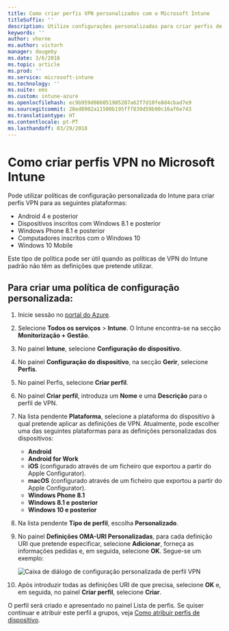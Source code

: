 ```yaml
---
title: Como criar perfis VPN personalizados com o Microsoft Intune
titleSuffix: ''
description: Utilize configurações personalizadas para criar perfis de VPN no Intune.
keywords: ''
author: vhorne
ms.author: victorh
manager: dougeby
ms.date: 3/6/2018
ms.topic: article
ms.prod: ''
ms.service: microsoft-intune
ms.technology: ''
ms.suite: ems
ms.custom: intune-azure
ms.openlocfilehash: ec9b959d086051985287a62f7d10fe8d4cbad7e9
ms.sourcegitcommit: 28ed8902a11500b195fff839d59b90c16af6e743
ms.translationtype: HT
ms.contentlocale: pt-PT
ms.lasthandoff: 03/29/2018
---
```

# <a name="how-to-create-custom-vpn-profiles-in-microsoft-intune"></a>Como criar perfis VPN no Microsoft Intune

Pode utilizar políticas de configuração personalizada do Intune para criar perfis VPN para as seguintes plataformas:

* Android 4 e posterior
* Dispositivos inscritos com Windows 8.1 e posterior
* Windows Phone 8.1 e posterior
* Computadores inscritos com o Windows 10 
* Windows 10 Mobile

Este tipo de política pode ser útil quando as políticas de VPN do Intune padrão não têm as definições que pretende utilizar.

## <a name="to-create-a-custom-configuration-policy"></a>Para criar uma política de configuração personalizada:

1. Inicie sessão no [portal do Azure](https://portal.azure.com).
2. Selecione **Todos os serviços** > **Intune**. O Intune encontra-se na secção **Monitorização + Gestão**.
3. No painel **Intune**, selecione **Configuração do dispositivo**.
2. No painel **Configuração do dispositivo**, na secção **Gerir**, selecione **Perfis**.
5. No painel Perfis, selecione **Criar perfil**.
6. No painel **Criar perfil**, introduza um **Nome** e uma **Descrição** para o perfil de VPN.
7. Na lista pendente **Plataforma**, selecione a plataforma do dispositivo à qual pretende aplicar as definições de VPN. Atualmente, pode escolher uma das seguintes plataformas para as definições personalizadas dos dispositivos:
    - **Android**
    - **Android for Work**
    - **iOS** (configurado através de um ficheiro que exportou a partir do Apple Configurator).
    - **macOS** (configurado através de um ficheiro que exportou a partir do Apple Configurator).
    - **Windows Phone 8.1**
    - **Windows 8.1 e posterior**
    - **Windows 10 e posterior**
6. Na lista pendente **Tipo de perfil**, escolha **Personalizado**.
7. No painel **Definições OMA-URI Personalizadas**, para cada definição URI que pretende especificar, selecione **Adicionar**, forneça as informações pedidas e, em seguida, selecione **OK**. Segue-se um exemplo:

   ![Caixa de diálogo de configuração personalizada de perfil VPN](./media/Intune_Add_VPN_URI.png)

4.  Após introduzir todas as definições URI de que precisa, selecione **OK** e, em seguida, no painel **Criar perfil**, selecione **Criar**.

O perfil será criado e apresentado no painel Lista de perfis.
Se quiser continuar e atribuir este perfil a grupos, veja [Como atribuir perfis de dispositivo](device-profile-assign.md).





